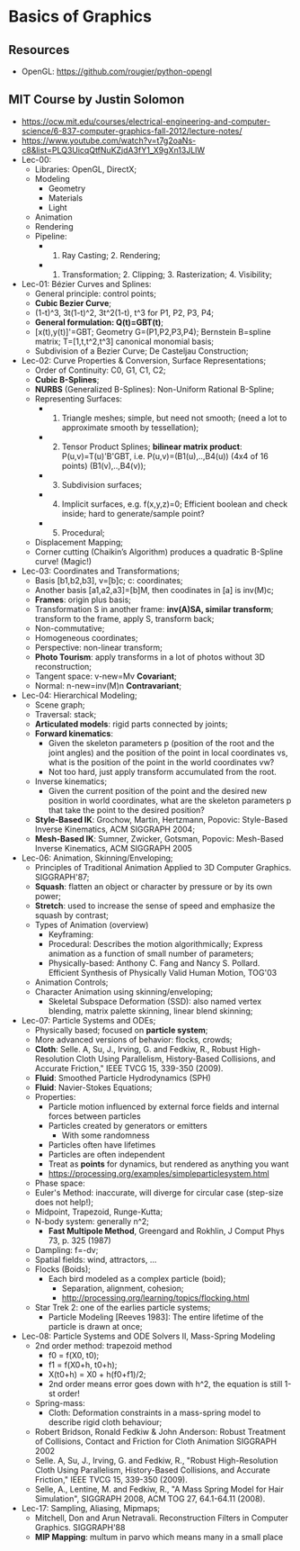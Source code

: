 # Basics of Graphics

## Resources
- OpenGL: https://github.com/rougier/python-opengl

## MIT Course by Justin Solomon
- https://ocw.mit.edu/courses/electrical-engineering-and-computer-science/6-837-computer-graphics-fall-2012/lecture-notes/
- https://www.youtube.com/watch?v=t7g2oaNs-c8&list=PLQ3UicqQtfNuKZjdA3fY1_X9gXn13JLlW
- Lec-00:
	- Libraries: OpenGL, DirectX;
	- Modeling
		- Geometry
		- Materials
		- Light
	- Animation
	- Rendering
	- Pipeline:
		- 1. Ray Casting; 2. Rendering;
		- 1. Transformation; 2. Clipping; 3. Rasterization; 4. Visibility;
- Lec-01: Bézier Curves and Splines:
	- General principle: control points;
	- **Cubic Bezier Curve**;
	- (1-t)^3, 3t(1-t)^2, 3t^2(1-t), t^3 for P1, P2, P3, P4;
	- **General formulation: Q(t)=GBT(t)**;
	- [x(t),y(t)]'=GBT; Geometry G=(P1,P2,P3,P4); Bernstein B=spline matrix; T=[1,t,t^2,t^3] canonical monomial basis;
	- Subdivision of a Bezier Curve; De Casteljau Construction;
- Lec-02: Curve Properties & Conversion, Surface Representations;
	- Order of Continuity: C0, G1, C1, C2;
	- **Cubic B-Splines**;
	- **NURBS** (Generalized B-Splines): Non-Uniform Rational B-Spline;
	- Representing Surfaces:
		- 1. Triangle meshes; simple, but need not smooth; (need a lot to approximate smooth by tessellation);
		- 2. Tensor Product Splines; **bilinear matrix product**: P(u,v)=T(u)'B'GBT, i.e. P(u,v)=(B1(u),..,B4(u)) (4x4 of 16 points) (B1(v),..,B4(v)); 
		- 3. Subdivision surfaces;
		- 4. Implicit surfaces, e.g. f(x,y,z)=0; Efficient boolean and check inside; hard to generate/sample point?
		- 5. Procedural;
	- Displacement Mapping;
	- Corner cutting (Chaikin’s Algorithm) produces a quadratic B-Spline curve! (Magic!)
- Lec-03: Coordinates and Transformations;
	- Basis [b1,b2,b3], v=[b]c; c: coordinates;
	- Another basis [a1,a2,a3]=[b]M, then coodinates in [a] is inv(M)c;
	- **Frames**: origin plus basis;
	- Transformation S in another frame: **inv(A)SA, similar transform**; transform to the frame, apply S, transform back;
	- Non-commutative;
	- Homogeneous coordinates;
	- Perspective: non-linear transform;
	- **Photo Tourism**: apply transforms in a lot of photos without 3D reconstruction;
	- Tangent space: v-new=Mv **Covariant**;
	- Normal: n-new=inv(M)n **Contravariant**;
- Lec-04: Hierarchical Modeling;
	- Scene graph;
	- Traversal: stack;
	- **Articulated models**: rigid parts connected by joints;
	- **Forward kinematics**:
		- Given the skeleton parameters p (position of the root and the joint angles) and the position of the point in local coordinates vs, what is the position of the point in the world coordinates vw?
		- Not too hard, just apply transform accumulated from the root.
	- Inverse kinematics;
		- Given the current position of the point and the desired new position in world coordinates, what are the skeleton parameters p that take the point to the desired position?
	- **Style-Based IK**: Grochow, Martin, Hertzmann, Popovic: Style-Based Inverse Kinematics, ACM SIGGRAPH 2004;
	- **Mesh-Based IK**: Sumner, Zwicker, Gotsman, Popovic: Mesh-Based Inverse Kinematics, ACM SIGGRAPH 2005
- Lec-06: Animation, Skinning/Enveloping;
	- Principles of Traditional Animation Applied to 3D Computer Graphics. SIGGRAPH'87;
	- **Squash**: flatten an object or character by pressure or by its own power;
	- **Stretch**: used to increase the sense of speed and emphasize the squash by contrast;
	- Types of Animation (overview)
		- Keyframing:
		- Procedural: Describes the motion algorithmically; Express animation as a function of small number of parameters;
		- Physically-based: Anthony C. Fang and Nancy S. Pollard. Efficient Synthesis of Physically Valid Human Motion, TOG'03
	- Animation Controls;
	- Character Animation using skinning/enveloping;
		- Skeletal Subspace Deformation (SSD): also named vertex blending, matrix palette skinning, linear blend skinning;
- Lec-07: Particle Systems and ODEs;
	- Physically based; focused on **particle system**;
	- More advanced versions of behavior: flocks, crowds;
    - **Cloth**: Selle. A, Su, J., Irving, G. and Fedkiw, R., Robust High-Resolution Cloth Using Parallelism, History-Based Collisions, and Accurate Friction," IEEE TVCG 15, 339-350 (2009).
    - **Fluid**: Smoothed Particle Hydrodynamics (SPH)
    - **Fluid**: Navier-Stokes Equations;
    - Properties:
    	- Particle motion influenced by external force fields and internal forces between particles
		- Particles created by generators or emitters
			- With some randomness
		- Particles often have lifetimes
		- Particles are often independent
		- Treat as **points** for dynamics, but rendered as anything you want
		- https://processing.org/examples/simpleparticlesystem.html
	- Phase space:
	- Euler's Method: inaccurate, will diverge for circular case (step-size does not help!);
	- Midpoint, Trapezoid, Runge-Kutta;
	- N-body system: generally n^2;
		- **Fast Multipole Method**, Greengard and Rokhlin, J Comput Phys 73, p. 325 (1987)
	- Dampling: f=-dv;
	- Spatial fields: wind, attractors, ...
	- Flocks (Boids);
		- Each bird modeled as a complex particle (boid);
			- Separation, alignment, cohesion;
			- http://processing.org/learning/topics/flocking.html
	- Star Trek 2: one of the earlies particle systems;
		- Particle Modeling [Reeves 1983]: The entire lifetime of the particle is drawn at once;
- Lec-08: Particle Systems and ODE Solvers II, Mass-Spring Modeling
	- 2nd order method: trapezoid method
		- f0 = f(X0, t0);
		- f1 = f(X0+h, t0+h);
		- X(t0+h) = X0 + h(f0+f1)/2;
		- 2nd order means error goes down with h^2, the equation is still 1-st order!
	- Spring-mass:
		- Cloth: Deformation constraints in a mass-spring model to describe rigid cloth behaviour;
	- Robert Bridson, Ronald Fedkiw & John Anderson: Robust Treatment of Collisions, Contact and Friction for Cloth Animation SIGGRAPH 2002
	- Selle. A, Su, J., Irving, G. and Fedkiw, R., "Robust High-Resolution Cloth Using Parallelism, History-Based Collisions, and Accurate Friction," IEEE TVCG 15, 339-350 (2009).
	- Selle, A., Lentine, M. and Fedkiw, R., "A Mass Spring Model for Hair Simulation", SIGGRAPH 2008, ACM TOG 27, 64.1-64.11 (2008).
- Lec-17: Sampling, Aliasing, Mipmaps;
	- Mitchell, Don and Arun Netravali. Reconstruction Filters in Computer Graphics. SIGGRAPH'88
	- **MIP Mapping**: multum in parvo which means many in a small place